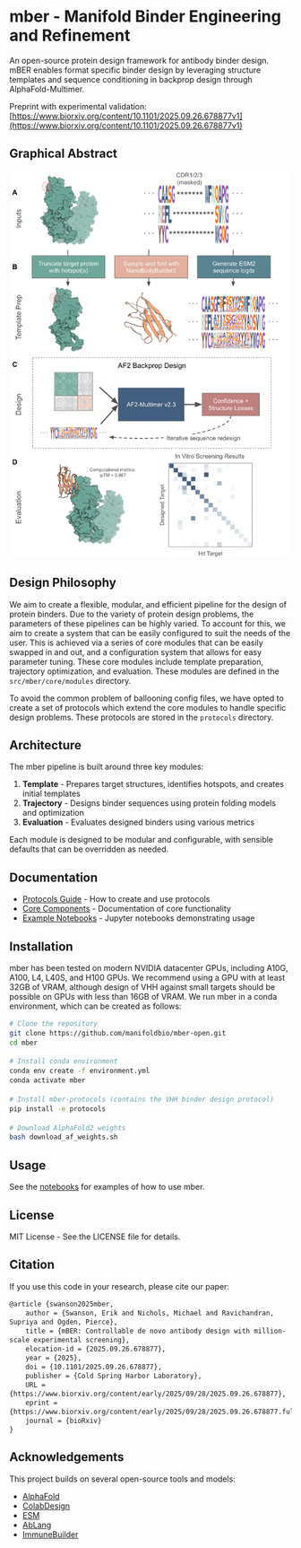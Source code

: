 # mber - Manifold Binder Engineering and Refinement

An open-source protein design framework for antibody binder design. mBER enables format specific binder design by leveraging structure templates and sequence conditioning in backprop design through AlphaFold-Multimer.

Preprint with experimental validation: [https://www.biorxiv.org/content/10.1101/2025.09.26.678877v1](https://www.biorxiv.org/content/10.1101/2025.09.26.678877v1)
## Graphical Abstract

![Graphical Abstract](./assets/mBER_graphical_abstract.png)

## Design Philosophy

We aim to create a flexible, modular, and efficient pipeline for the design of protein binders. Due to the variety of protein design problems, the parameters of these pipelines can be highly varied. To account for this, we aim to create a system that can be easily configured to suit the needs of the user. This is achieved via a series of core modules that can be easily swapped in and out, and a configuration system that allows for easy parameter tuning. These core modules include template preparation, trajectory optimization, and evaluation. These modules are defined in the `src/mber/core/modules` directory.

To avoid the common problem of ballooning config files, we have opted to create a set of protocols which extend the core modules to handle specific design problems. These protocols are stored in the `protocols` directory.

## Architecture

The mber pipeline is built around three key modules:

1. **Template** - Prepares target structures, identifies hotspots, and creates initial templates
2. **Trajectory** - Designs binder sequences using protein folding models and optimization
3. **Evaluation** - Evaluates designed binders using various metrics

Each module is designed to be modular and configurable, with sensible defaults that can be overridden as needed.

## Documentation

- [Protocols Guide](./protocols/README.md) - How to create and use protocols
- [Core Components](./src/mber/core/README.md) - Documentation of core functionality
- [Example Notebooks](./notebooks) - Jupyter notebooks demonstrating usage

## Installation

mber has been tested on modern NVIDIA datacenter GPUs, including A10G, A100, L4, L40S, and H100 GPUs. We recommend using a GPU with at least 32GB of VRAM, although design of VHH against small targets should be possible on GPUs with less than 16GB of VRAM. We run mber in a conda environment, which can be created as follows:

```bash
# Clone the repository
git clone https://github.com/manifoldbio/mber-open.git
cd mber

# Install conda environment
conda env create -f environment.yml
conda activate mber

# Install mber-protocols (contains the VHH binder design protocol)
pip install -e protocols

# Download AlphaFold2 weights
bash download_af_weights.sh
```

## Usage

See the [notebooks](./notebooks) for examples of how to use mber.

## License

MIT License - See the LICENSE file for details.

## Citation

If you use this code in your research, please cite our paper:

```
@article {swanson2025mber,
	author = {Swanson, Erik and Nichols, Michael and Ravichandran, Supriya and Ogden, Pierce},
	title = {mBER: Controllable de novo antibody design with million-scale experimental screening},
	elocation-id = {2025.09.26.678877},
	year = {2025},
	doi = {10.1101/2025.09.26.678877},
	publisher = {Cold Spring Harbor Laboratory},
	URL = {https://www.biorxiv.org/content/early/2025/09/28/2025.09.26.678877},
	eprint = {https://www.biorxiv.org/content/early/2025/09/28/2025.09.26.678877.full.pdf},
	journal = {bioRxiv}
}
```

## Acknowledgements

This project builds on several open-source tools and models:
- [AlphaFold](https://github.com/deepmind/alphafold)
- [ColabDesign](https://github.com/sokrypton/ColabDesign)
- [ESM](https://github.com/facebookresearch/esm)
- [AbLang](https://github.com/oxpig/AbLang)
- [ImmuneBuilder](https://github.com/oxpig/ImmuneBuilder)
